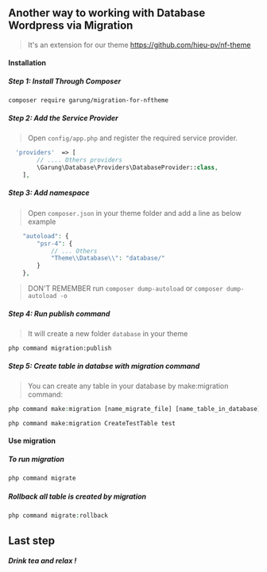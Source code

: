 ## Another way to working with Database Wordpress via Migration 
 > It's an extension for our theme https://github.com/hieu-pv/nf-theme 
 
#### Installation
##### Step 1: Install Through Composer
```
composer require garung/migration-for-nftheme
```
##### Step 2: Add the Service Provider
> Open `config/app.php` and register the required service provider.

```php
  'providers'  => [
        // .... Others providers 
        \Garung\Database\Providers\DatabaseProvider::class,
    ],
```
##### Step 3: Add namespace
> Open `composer.json` in your theme folder and add a line as below example

```php
    "autoload": {
        "psr-4": {
            // ... Others 
            "Theme\\Database\\": "database/"
        }
    },
```
> DON'T REMEMBER  run `composer dump-autoload` or `composer dump-autoload -o`
##### Step 4: Run publish command
> It will create a new folder `database` in your theme

```
php command migration:publish
```
##### Step 5: Create table in databse with migration command
> You can create any table in your database by make:migration command:


```php
php command make:migration [name_migrate_file] [name_table_in_database]
```

```
php command make:migration CreateTestTable test
```

#### Use migration
##### To run migration

```php
php command migrate
``` 
##### Rollback all table is created by migration

```php
php command migrate:rollback
``` 

## Last step
##### Drink tea and relax !